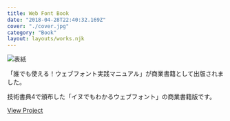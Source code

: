 ```yaml
---
title: Web Font Book
date: "2018-04-28T22:40:32.169Z"
cover: "./cover.jpg"
category: "Book"
layout: layouts/works.njk
---
```


![表紙](./cover.jpg)

「誰でも使える！ウェブフォント実践マニュアル」が商業書籍として出版されました。

技術書典4で頒布した「イヌでもわかるウェブフォント」の商業書籍版です。

[View Project](https://nextpublishing.jp/book/9900.html)
